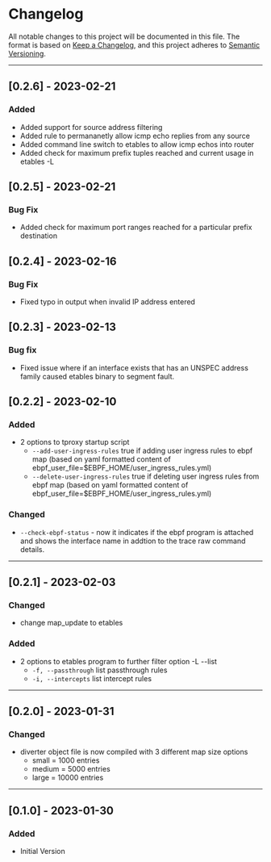 # Changelog

All notable changes to this project will be documented in this file. The format is based on [Keep a Changelog](https://keepachangelog.com/en/1.0.0/), and this project adheres to [Semantic Versioning](https://semver.org/spec/v2.0.0.html).

---

## [0.2.6] - 2023-02-21

### Added

- Added support for source address filtering
- Added rule to permananetly allow icmp echo replies from any source
- Added command line switch to etables to allow icmp echos into router
- Added check for maximum prefix tuples reached and current usage in etables -L

## [0.2.5] - 2023-02-21

### Bug Fix

- Added check for maximum port ranges reached for a particular prefix destination 

## [0.2.4] - 2023-02-16

### Bug Fix

- Fixed typo in output when invalid IP address entered

## [0.2.3] - 2023-02-13

### Bug fix

- Fixed issue where if an interface exists that has an UNSPEC address family caused etables binary to segment fault.


## [0.2.2] - 2023-02-10

### Added

- 2 options to tproxy startup script
    - `--add-user-ingress-rules`        true if adding user ingress rules to ebpf map (based on yaml formatted content of ebpf_user_file=$EBPF_HOME/user_ingress_rules.yml)
    - `--delete-user-ingress-rules`     true if deleting user ingress rules from ebpf map (based on yaml formatted content of ebpf_user_file=$EBPF_HOME/user_ingress_rules.yml)

### Changed

- `--check-ebpf-status`  - now it indicates if the ebpf program is attached and shows the interface name in addtion to the trace raw command details.

---

## [0.2.1] - 2023-02-03

### Changed

- change map_update to etables

### Added 

- 2 options to etables program to further filter option -L --list
    - `-f, --passthrough`    list passthrough rules <optional list>
    - `-i, --intercepts`     list intercept rules <optional for list>

---

## [0.2.0] - 2023-01-31

### Changed

- diverter object file is now compiled with 3 different map size options
    - small  = 1000  entries
    - medium = 5000  entries
    - large  = 10000 entries

---

## [0.1.0] - 2023-01-30

### Added 

- Initial Version

